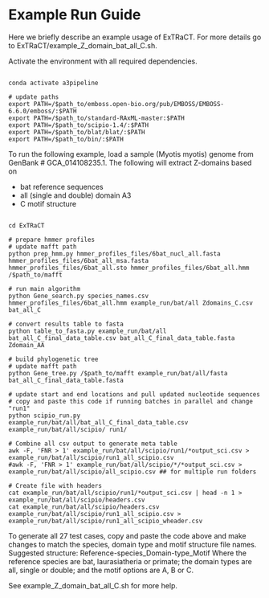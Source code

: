 # Example Run Guide

Here we briefly describe an example usage of ExTRaCT. For more details go to ExTRaCT/example_Z_domain_bat_all_C.sh.

Activate the environment with all required dependencies.

```#!/bin/sh

conda activate a3pipeline

# update paths
export PATH=/$path_to/emboss.open-bio.org/pub/EMBOSS/EMBOSS-6.6.0/emboss/:$PATH
export PATH=/$path_to/standard-RAxML-master:$PATH
export PATH=/$path_to/scipio-1.4/:$PATH
export PATH=/$path_to/blat/blat/:$PATH
export PATH=/$path_to/bin/:$PATH

```

To run the following example, load a sample (Myotis myotis) genome from GenBank # GCA_014108235.1. 
The following will extract Z-domains based on 
* bat reference sequences
* all (single and double) domain A3
* C motif structure

```#!/bin/sh

cd ExTRaCT

# prepare hmmer profiles
# update mafft path
python prep_hmm.py hmmer_profiles_files/6bat_nucl_all.fasta hmmer_profiles_files/6bat_all_msa.fasta hmmer_profiles_files/6bat_all.sto hmmer_profiles_files/6bat_all.hmm /$path_to/mafft 

# run main algorithm
python Gene_search.py species_names.csv hmmer_profiles_files/6bat_all.hmm example_run/bat/all Zdomains_C.csv bat_all_C

# convert results table to fasta
python table_to_fasta.py example_run/bat/all bat_all_C_final_data_table.csv bat_all_C_final_data_table.fasta Zdomain_AA

# build phylogenetic tree
# update mafft path
python Gene_tree.py /$path_to/mafft example_run/bat/all/fasta bat_all_C_final_data_table.fasta

# update start and end locations and pull updated nucleotide sequences
# copy and paste this code if running batches in parallel and change "run1"
python scipio_run.py example_run/bat/all/bat_all_C_final_data_table.csv example_run/bat/all/scipio/ run1/

# Combine all csv output to generate meta table
awk -F, 'FNR > 1' example_run/bat/all/scipio/run1/*output_sci.csv > example_run/bat/all/scipio/run1_all_scipio.csv
#awk -F, 'FNR > 1' example_run/bat/all/scipio/*/*output_sci.csv > example_run/bat/all/scipio/all_scipio.csv ## for multiple run folders

# Create file with headers
cat example_run/bat/all/scipio/run1/*output_sci.csv | head -n 1 > example_run/bat/all/scipio/headers.csv
cat example_run/bat/all/scipio/headers.csv example_run/bat/all/scipio/run1_all_scipio.csv > example_run/bat/all/scipio/run1_all_scipio_wheader.csv

```

To generate all 27 test cases, copy and paste the code above and make changes to match the species, domain type and motif structure file names. 
Suggested structure: Reference-species_Domain-type_Motif
Where the reference species are bat, laurasiatheria or primate; the domain types are all, single or double; and the motif options are A, B or C.

See example_Z_domain_bat_all_C.sh for more help.



